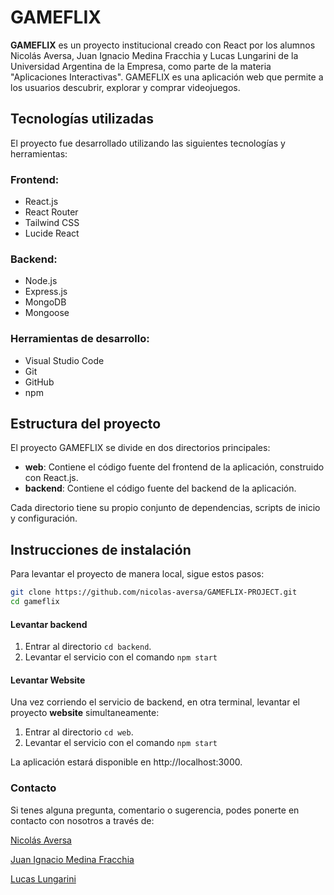# GAMEFLIX

**GAMEFLIX** es un proyecto institucional creado con React por los alumnos Nicolás Aversa, Juan Ignacio Medina Fracchia y Lucas Lungarini de la Universidad Argentina de la Empresa, como parte de la materia "Aplicaciones Interactivas". GAMEFLIX es una aplicación web que permite a los usuarios descubrir, explorar y comprar videojuegos.

## Tecnologías utilizadas

El proyecto fue desarrollado utilizando las siguientes tecnologías y herramientas:

### Frontend:

- React.js
- React Router
- Tailwind CSS
- Lucide React

### Backend:

- Node.js
- Express.js
- MongoDB
- Mongoose

### Herramientas de desarrollo:

- Visual Studio Code
- Git
- GitHub
- npm

## Estructura del proyecto

El proyecto GAMEFLIX se divide en dos directorios principales:

- **web**: Contiene el código fuente del frontend de la aplicación, construido con React.js.
- **backend**: Contiene el código fuente del backend de la aplicación.

Cada directorio tiene su propio conjunto de dependencias, scripts de inicio y configuración.

## Instrucciones de instalación

Para levantar el proyecto de manera local, sigue estos pasos:

   ```bash
   git clone https://github.com/nicolas-aversa/GAMEFLIX-PROJECT.git
   cd gameflix
   ```
#### Levantar backend

 1. Entrar al directorio `cd backend`. 
 2. Levantar el servicio con el comando `npm start`

#### Levantar Website

Una vez corriendo el servicio de backend, en otra terminal, levantar el proyecto **website** simultaneamente:
 
 1. Entrar al directorio `cd web`.
 2. Levantar el servicio con el comando `npm start`

La aplicación estará disponible en http://localhost:3000.


### Contacto

Si tenes alguna pregunta, comentario o sugerencia, podes ponerte en contacto con nosotros a través de:

[Nicolás Aversa](https://github.com/nicolas-aversa)

[Juan Ignacio Medina Fracchia](https://github.com/juaniimedina7)

[Lucas Lungarini](https://github.com/lucaslungarini)
